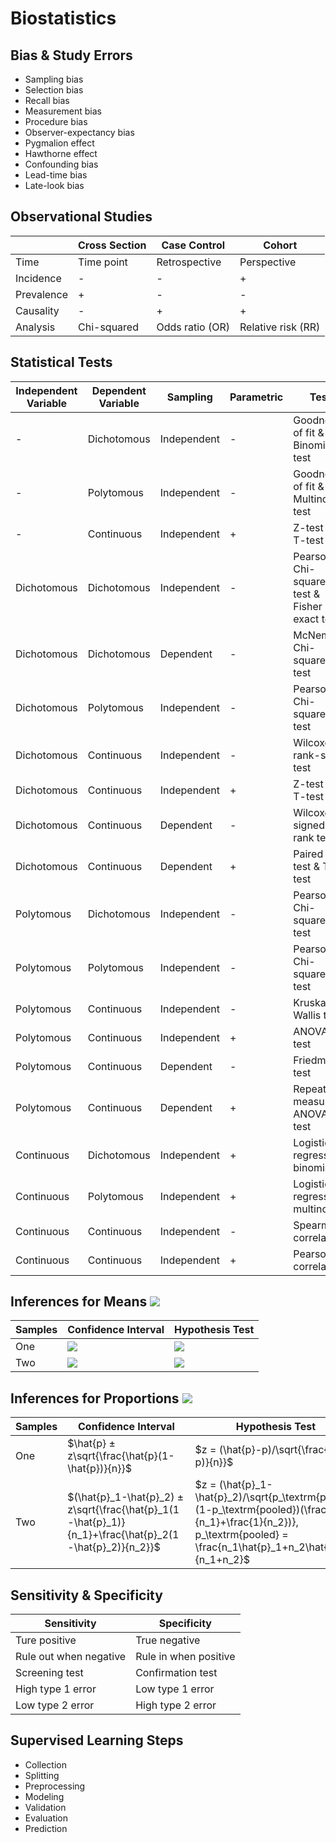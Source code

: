 # Biostatistics

## Bias & Study Errors

- Sampling bias
- Selection bias
- Recall bias
- Measurement bias
- Procedure bias
- Observer-expectancy bias
- Pygmalion effect
- Hawthorne effect
- Confounding bias
- Lead-time bias
- Late-look bias

## Observational Studies

||Cross Section|Case Control|Cohort|
|-|-|-|-|
|Time|Time point|Retrospective|Perspective|
|Incidence|-|-|+|
|Prevalence|+|-|-|
|Causality|-|+|+|
|Analysis|Chi-squared|Odds ratio (OR)|Relative risk (RR)|

## Statistical Tests

|Independent Variable|Dependent Variable|Sampling|Parametric|Test|
|-|-|-|-|-|
|-|Dichotomous|Independent|-|Goodness of fit & Binomial test|
|-|Polytomous|Independent|-|Goodness of fit & Multinomial test|
|-|Continuous|Independent|+|Z-test & T-test|
|Dichotomous|Dichotomous|Independent|-|Pearson Chi-squared test & Fisher exact test|
|Dichotomous|Dichotomous|Dependent|-|McNemar Chi-squared test|
|Dichotomous|Polytomous|Independent|-|Pearson Chi-squared test|
|Dichotomous|Continuous|Independent|-|Wilcoxon rank-sum test|
|Dichotomous|Continuous|Independent|+|Z-test & T-test|
|Dichotomous|Continuous|Dependent|-|Wilcoxon signed-rank test|
|Dichotomous|Continuous|Dependent|+|Paired Z-test & T-test|
|Polytomous|Dichotomous|Independent|-|Pearson Chi-squared test|
|Polytomous|Polytomous|Independent|-|Pearson Chi-squared test|
|Polytomous|Continuous|Independent|-|Kruskal-Wallis test|
|Polytomous|Continuous|Independent|+|ANOVA F-test|
|Polytomous|Continuous|Dependent|-|Friedman test|
|Polytomous|Continuous|Dependent|+|Repeated measures ANOVA F-test|
|Continuous|Dichotomous|Independent|+|Logistic regression: binomial|
|Continuous|Polytomous|Independent|+|Logistic regression: multinomial|
|Continuous|Continuous|Independent|-|Spearman correlation|
|Continuous|Continuous|Independent|+|Pearson correlation|

## Inferences for Means ![](https://latex.codecogs.com/gif.latex?\overline{X})

|Samples|Confidence Interval|Hypothesis Test|
|-|-|-|
|One|![](https://latex.codecogs.com/gif.latex?\overline{X}&space;\pm&space;t_\text{df}\frac{S}{\sqrt{n}},&space;\text{df}&space;=&space;n-1)|![](https://latex.codecogs.com/gif.latex?t_\text{df}&space;=&space;(\overline{X}-\mu)/\frac{S}{\sqrt{n}},&space;\text{df}&space;=&space;n-1)|
|Two|![](https://latex.codecogs.com/gif.latex?(\overline{X}_1-\overline{X}2)&space;\pm&space;t_\text{df}\sqrt{\frac{S_1^2}{n_1}&plus;\frac{S_2^2}{n_2}},&space;\text{df}&space;=&space;\min\{n_1-1,&space;n_2-1\})|![](https://latex.codecogs.com/gif.latex?t_\text{df}&space;=&space;(\overline{X}_1-\overline{X}_2)/\sqrt{\frac{S_1^2}{n_1}&plus;\frac{S_2^2}{n_2}},&space;\text{df}&space;=&space;\min\{n_1-1,&space;n_2-1\})|

## Inferences for Proportions ![](https://latex.codecogs.com/gif.latex?\hat{p})

|Samples|Confidence Interval|Hypothesis Test|
|-|-|-|
|One|$\hat{p} ± z\sqrt{\frac{\hat{p}(1-\hat{p})}{n}}$|$z = (\hat{p}-p)/\sqrt{\frac{p(1-p)}{n}}$|
|Two|$(\hat{p}_1-\hat{p}_2) ± z\sqrt{\frac{\hat{p}_1(1-\hat{p}_1)}{n_1}+\frac{\hat{p}_2(1-\hat{p}_2)}{n_2}}$|$z = (\hat{p}_1-\hat{p}_2)/\sqrt{p_\textrm{pooled}(1-p_\textrm{pooled})(\frac{1}{n_1}+\frac{1}{n_2})}, p_\textrm{pooled} = \frac{n_1\hat{p}_1+n_2\hat{p}_2}{n_1+n_2}$|

## Sensitivity & Specificity

|Sensitivity|Specificity|
|-|-|
|Ture positive|True negative|
|Rule out when negative|Rule in when positive|
|Screening test|Confirmation test|
|High type 1 error|Low type 1 error|
|Low type 2 error|High type 2 error|

## Supervised Learning Steps

- Collection
- Splitting
- Preprocessing
- Modeling
- Validation
- Evaluation
- Prediction

